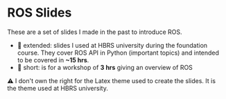 # ROS Slides
These are a set of slides I made in the past to introduce ROS.

- :file_folder: extended: slides I used at HBRS university during the foundation course. They cover ROS API in Python (important topics) and intended to be covered in **~15 hrs**.
- :file_folder: short: is for a workshop of **3 hrs** giving an overview of ROS



:warning: I don't own the right for the Latex theme used to create the slides. It is the theme used at HBRS university.

